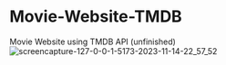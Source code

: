 # Movie-Website-TMDB
Movie Website using TMDB API
(unfinished)
![screencapture-127-0-0-1-5173-2023-11-14-22_57_52](https://github.com/Janjanny/Movie-Website-TMDB/assets/95693630/f0fe6c07-19e2-4e88-9fa2-4fa44e4a3dd4)

